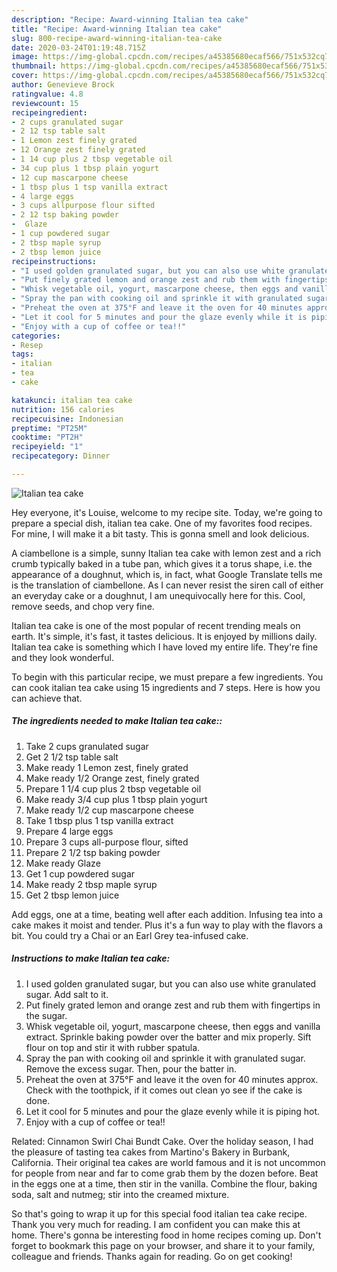 ```yaml
---
description: "Recipe: Award-winning Italian tea cake"
title: "Recipe: Award-winning Italian tea cake"
slug: 800-recipe-award-winning-italian-tea-cake
date: 2020-03-24T01:19:48.715Z
image: https://img-global.cpcdn.com/recipes/a45385680ecaf566/751x532cq70/italian-tea-cake-recipe-main-photo.jpg
thumbnail: https://img-global.cpcdn.com/recipes/a45385680ecaf566/751x532cq70/italian-tea-cake-recipe-main-photo.jpg
cover: https://img-global.cpcdn.com/recipes/a45385680ecaf566/751x532cq70/italian-tea-cake-recipe-main-photo.jpg
author: Genevieve Brock
ratingvalue: 4.8
reviewcount: 15
recipeingredient:
- 2 cups granulated sugar
- 2 12 tsp table salt
- 1 Lemon zest finely grated
- 12 Orange zest finely grated
- 1 14 cup plus 2 tbsp vegetable oil
- 34 cup plus 1 tbsp plain yogurt
- 12 cup mascarpone cheese
- 1 tbsp plus 1 tsp vanilla extract
- 4 large eggs
- 3 cups allpurpose flour sifted
- 2 12 tsp baking powder
-  Glaze
- 1 cup powdered sugar
- 2 tbsp maple syrup
- 2 tbsp lemon juice
recipeinstructions:
- "I used golden granulated sugar, but you can also use white granulated sugar. Add salt to it."
- "Put finely grated lemon and orange zest and rub them with fingertips in the sugar."
- "Whisk vegetable oil, yogurt, mascarpone cheese, then eggs and vanilla extract. Sprinkle baking powder over the batter and mix properly. Sift flour on top and stir it with rubber spatula."
- "Spray the pan with cooking oil and sprinkle it with granulated sugar. Remove the excess sugar. Then, pour the batter in."
- "Preheat the oven at 375°F and leave it the oven for 40 minutes approx. Check with the toothpick, if it comes out clean yo see if the cake is done."
- "Let it cool for 5 minutes and pour the glaze evenly while it is piping hot."
- "Enjoy with a cup of coffee or tea!!"
categories:
- Resep
tags:
- italian
- tea
- cake

katakunci: italian tea cake
nutrition: 156 calories
recipecuisine: Indonesian
preptime: "PT25M"
cooktime: "PT2H"
recipeyield: "1"
recipecategory: Dinner

---
```



![Italian tea cake](https://img-global.cpcdn.com/recipes/a45385680ecaf566/751x532cq70/italian-tea-cake-recipe-main-photo.jpg)

Hey everyone, it's Louise, welcome to my recipe site. Today, we're going to prepare a special dish, italian tea cake. One of my favorites food recipes. For mine, I will make it a bit tasty. This is gonna smell and look delicious.

A ciambellone is a simple, sunny Italian tea cake with lemon zest and a rich crumb typically baked in a tube pan, which gives it a torus shape, i.e. the appearance of a doughnut, which is, in fact, what Google Translate tells me is the translation of ciambellone. As I can never resist the siren call of either an everyday cake or a doughnut, I am unequivocally here for this. Cool, remove seeds, and chop very fine.

Italian tea cake is one of the most popular of recent trending meals on earth. It's simple, it's fast, it tastes delicious. It is enjoyed by millions daily. Italian tea cake is something which I have loved my entire life. They're fine and they look wonderful.


To begin with this particular recipe, we must prepare a few ingredients. You can cook italian tea cake using 15 ingredients and 7 steps. Here is how you can achieve that.

##### The ingredients needed to make Italian tea cake::

1. Take 2 cups granulated sugar
1. Get 2 1/2 tsp table salt
1. Make ready 1 Lemon zest, finely grated
1. Make ready 1/2 Orange zest, finely grated
1. Prepare 1 1/4 cup plus 2 tbsp vegetable oil
1. Make ready 3/4 cup plus 1 tbsp plain yogurt
1. Make ready 1/2 cup mascarpone cheese
1. Take 1 tbsp plus 1 tsp vanilla extract
1. Prepare 4 large eggs
1. Prepare 3 cups all-purpose flour, sifted
1. Prepare 2 1/2 tsp baking powder
1. Make ready  Glaze
1. Get 1 cup powdered sugar
1. Make ready 2 tbsp maple syrup
1. Get 2 tbsp lemon juice


Add eggs, one at a time, beating well after each addition. Infusing tea into a cake makes it moist and tender. Plus it&#39;s a fun way to play with the flavors a bit. You could try a Chai or an Earl Grey tea-infused cake. 

##### Instructions to make Italian tea cake:

1. I used golden granulated sugar, but you can also use white granulated sugar. Add salt to it.
1. Put finely grated lemon and orange zest and rub them with fingertips in the sugar.
1. Whisk vegetable oil, yogurt, mascarpone cheese, then eggs and vanilla extract. Sprinkle baking powder over the batter and mix properly. Sift flour on top and stir it with rubber spatula.
1. Spray the pan with cooking oil and sprinkle it with granulated sugar. Remove the excess sugar. Then, pour the batter in.
1. Preheat the oven at 375°F and leave it the oven for 40 minutes approx. Check with the toothpick, if it comes out clean yo see if the cake is done.
1. Let it cool for 5 minutes and pour the glaze evenly while it is piping hot.
1. Enjoy with a cup of coffee or tea!!


Related: Cinnamon Swirl Chai Bundt Cake. Over the holiday season, I had the pleasure of tasting tea cakes from Martino&#39;s Bakery in Burbank, California. Their original tea cakes are world famous and it is not uncommon for people from near and far to come grab them by the dozen before. Beat in the eggs one at a time, then stir in the vanilla. Combine the flour, baking soda, salt and nutmeg; stir into the creamed mixture. 

So that's going to wrap it up for this special food italian tea cake recipe. Thank you very much for reading. I am confident you can make this at home. There's gonna be interesting food in home recipes coming up. Don't forget to bookmark this page on your browser, and share it to your family, colleague and friends. Thanks again for reading. Go on get cooking!
